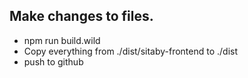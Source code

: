 ## Make changes to files.

- npm run build.wild
- Copy everything from ./dist/sitaby-frontend to ./dist
- push to github

